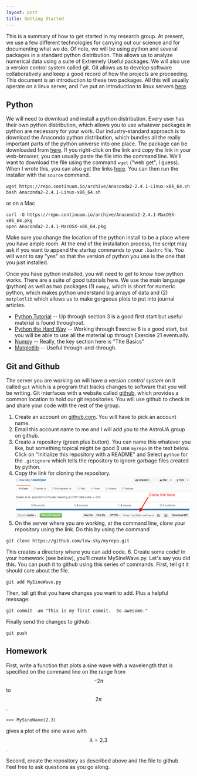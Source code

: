 ```yaml
---
layout: post
title: Getting Started
---
```


This is a summary of how to get started in my research group.  At present, we use a few different technologies for carrying out our science and for documenting what we do.  Of note, we will be using python and several packages in a standard python distribution.  This allows us to analyze numerical data using a suite of Extremely Useful packages.  We will also use a version control system called git.  Git allows us to develop software collaboratively and keep a good record of how the projects are proceeding.  This document is an introduction to these two packages.  All this will usually operate on a linux server, and I've put an introduction to linux servers [here](http://low-sky.github.io/linux/).

## Python

We will need to download and install a python distribution.  Every user has their own python distribution, which allows you to use whatever packages in python are necessary for your work.  Our industry-standard approach is to download the Anaconda python distribution, which bundles all the really important parts of the python universe into one place.  The package can be downloaded from [here](https://www.continuum.io/downloads).   If you right-click on the link and copy the link in your web-browser, you can usually paste the file into the command line.  We'll want to download the file using the command `wget` ("web get", I guess).  When I wrote this, you can also get the links [here](https://repo.continuum.io/archive/index.html).  You can then run the installer with the `source` command.

```
wget https://repo.continuum.io/archive/Anaconda2-2.4.1-Linux-x86_64.sh
bash Anaconda2-2.4.1-Linux-x86_64.sh
```

or on a Mac


```
curl -O https://repo.continuum.io/archive/Anaconda2-2.4.1-MacOSX-x86_64.pkg
open Anaconda2-2.4.1-MacOSX-x86_64.pkg
```

Make sure you change the location of the python install to be a place where you have ample room.  At the end of the installation process, the script may ask if you want to append the startup commands to your `.bashrc` file.  You will want to say "yes" so that the version of python you use is the one that you just installed.  

Once you have python installed, you will need to get to know how python works.  There are a suite of good tutorials here.  We use the main language (python) as well as two packages (1)  `numpy`, which is short for numeric python, which makes python understand big arrays of data and (2) `matplotlib` which allows us to make gorgeous plots to put into journal articles.

* [Python Tutorial](https://docs.python.org/2/tutorial/) -- Up through section 3 is a good first start but useful material is found throughout.  
* [Python the Hard Way](http://learnpythonthehardway.org/book/) -- Working through Exercise 6 is a good start, but you will be able to use all the material up through Exercise 21 eventually.  
* [Numpy](http://wiki.scipy.org/Tentative_NumPy_Tutorial) -- Really, the key section here is "The Basics"
* [Matplotlib](http://matplotlib.org/1.3.1/users/pyplot_tutorial.html) -- Useful through-and-through.

## Git and Github

The server you are working on will have a _version control system_ on it called `git` which is a program that tracks changes to software that you will be writing.  Git interfaces with a website called [github](https://github.com/), which provides a common location to hold our git repositories.  You will use github to check in and share your code with the rest of the group.

1. Create an account on [github.com](https://github.com/).  You will have to pick an account name.  
2. Email this account name to me and I will add you to the AstroUA group on github.
3. Create a repository (green plus button).  You can name this whatever you like, but something topical might be good (I use `myrepo` in the text below.  Click on "Initialize this repository with a README" and Select `python` for the `.gitignore` which tells the repository to ignore garbage files created by python.
4. Copy the link for cloning the repository.
![AttackOfTheClones](/images/Clones.png)
5. On the server where you are working, at the command line, clone your repository using the link.  Do this by using the command
```
git clone https://github.com/low-sky/myrepo.git
```
This creates a directory where you can add code.
6.  Create some code!  In your homework (see below), you'll create MySineWave.py.  Let's say you did this.  You can push it to github using this series of commands.  First, tell git it should care about the file.

```
git add MySineWave.py
```

Then, tell git that you have changes you want to add.  Plus a helpful message:

```
git commit -am "This is my first commit.  So awesome."
```

Finally send the changes to github:

```
git push
```

## Homework

First, write a function that plots a sine wave with a wavelength that is specified on the command line on the range from $$-2\pi$$ to $$2\pi$$.

```
>>> MySineWave(2.3)
```

gives a plot of the sine wave with $$\lambda = 2.3$$.

Second, create the repository as described above and the file to github.  Feel free to ask questions as you go along.